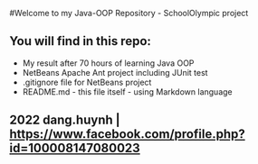 #Welcome to my Java-OOP Repository - SchoolOlympic project

## You will find in this repo:

* My result after 70 hours of learning Java OOP 
* NetBeans Apache Ant project including JUnit test
* .gitignore file for NetBeans project
* README.md - this file itself - using Markdown language

## 2022 dang.huynh | https://www.facebook.com/profile.php?id=100008147080023